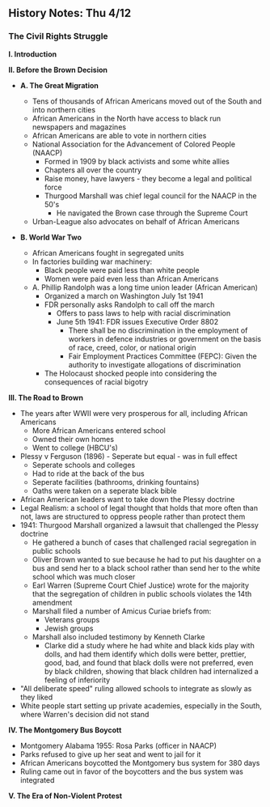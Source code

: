 History Notes: Thu 4/12
-----------------------

### The Civil Rights Struggle

__I. Introduction__

__II. Before the Brown Decision__

   + __A. The Great Migration__
      + Tens of thousands of African Americans moved out of the South and into northern cities
      + African Americans in the North have access to black run newspapers and magazines
      + African Americans are able to vote in northern cities
      + National Association for the Advancement of Colored People (NAACP)
         + Formed in 1909 by black activists and some white allies
         + Chapters all over the country
         + Raise money, have lawyers - they become a legal and political force
         + Thurgood Marshall was chief legal council for the NAACP in the 50's
            + He navigated the Brown case through the Supreme Court
      + Urban-League also advocates on behalf of African Americans

   + __B. World War Two__
      + African Americans fought in segregated units
      + In factories building war machinery:
         + Black people were paid less than white people
         + Women were paid even less than African Americans
      + A. Phillip Randolph was a long time union leader (African American)
         + Organized a march on Washington July 1st 1941
         + FDR personally asks Randolph to call off the march
            + Offers to pass laws to help with racial discrimination
            + June 5th 1941: FDR issues Executive Order 8802
               + There shall be no discrimination in the employment of workers in defence industries or government on the basis of race, creed, color, or national origin
               + Fair Employment Practices Committee (FEPC): Given the authority to investigate allogations of discrimination
         + The Holocaust shocked people into considering the consequences of racial bigotry

__III. The Road to Brown__
   + The years after WWII were very prosperous for all, including African Americans
      + More African Americans entered school
      + Owned their own homes
      + Went to college (HBCU's)
   + Plessy v Ferguson (1896) - Seperate but equal - was in full effect
      + Seperate schools and colleges
      + Had to ride at the back of the bus
      + Seperate facilities (bathrooms, drinking fountains)
      + Oaths were taken on a seperate black bible
   + African American leaders want to take down the Plessy doctrine
   + Legal Realism: a school of legal thought that holds that more often than not, laws are structured to oppress people rather than protect them
   + 1941: Thurgood Marshall organized a lawsuit that challenged the Plessy doctrine
      + He gathered a bunch of cases that challenged racial segregation in public schools
      + Oliver Brown wanted to sue because he had to put his daughter on a bus and send her to a black school rather than send her to the white school which was much closer
      + Earl Warren (Supreme Court Chief Justice) wrote for the majority that the segregation of children in public schools violates the 14th amendment
      + Marshall filed a number of Amicus Curiae briefs from:
         + Veterans groups
         + Jewish groups
      + Marshall also included testimony by Kenneth Clarke
         + Clarke did a study where he had white and black kids play with dolls, and had them identify which dolls were better, prettier, good, bad, and found that black dolls were not preferred, even by black children, showing that black children had internalized a feeling of inferiority
   + "All deliberate speed" ruling allowed schools to integrate as slowly as they liked
   + White people start setting up private academies, especially in the South, where Warren's decision did not stand


__IV. The Montgomery Bus Boycott__
   + Montgomery Alabama 1955: Rosa Parks (officer in NAACP)
   + Parks refused to give up her seat and went to jail for it
   + African Americans boycotted the Montgomery bus system for 380 days
   + Ruling came out in favor of the boycotters and the bus system was integrated

__V. The Era of Non-Violent Protest__
